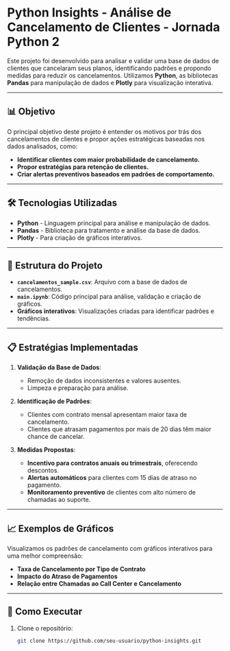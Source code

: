# Python Insights - Análise de Cancelamento de Clientes - Jornada Python 2

Este projeto foi desenvolvido para analisar e validar uma base de dados de clientes que cancelaram seus planos, identificando padrões e propondo medidas para reduzir os cancelamentos. Utilizamos **Python**, as bibliotecas **Pandas** para manipulação de dados e **Plotly** para visualização interativa.

---

## 📊 Objetivo

O principal objetivo deste projeto é entender os motivos por trás dos cancelamentos de clientes e propor ações estratégicas baseadas nos dados analisados, como:

- **Identificar clientes com maior probabilidade de cancelamento.**
- **Propor estratégias para retenção de clientes.**
- **Criar alertas preventivos baseados em padrões de comportamento.**

---

## 🛠 Tecnologias Utilizadas

- **Python** - Linguagem principal para análise e manipulação de dados.
- **Pandas** - Biblioteca para tratamento e análise da base de dados.
- **Plotly** - Para criação de gráficos interativos.

---

## 📂 Estrutura do Projeto

- **`cancelamentos_sample.csv`**: Arquivo com a base de dados de cancelamentos.
- **`main.ipynb`**: Código principal para análise, validação e criação de gráficos.
- **Gráficos interativos**: Visualizações criadas para identificar padrões e tendências.

---

## 📋 Estratégias Implementadas

1. **Validação da Base de Dados**:
   - Remoção de dados inconsistentes e valores ausentes.
   - Limpeza e preparação para análise.

2. **Identificação de Padrões**:
   - Clientes com contrato mensal apresentam maior taxa de cancelamento.
   - Clientes que atrasam pagamentos por mais de 20 dias têm maior chance de cancelar.

3. **Medidas Propostas**:
   - **Incentivo para contratos anuais ou trimestrais**, oferecendo descontos.
   - **Alertas automáticos** para clientes com 15 dias de atraso no pagamento.
   - **Monitoramento preventivo** de clientes com alto número de chamadas ao suporte.

---

## 📈 Exemplos de Gráficos

Visualizamos os padrões de cancelamento com gráficos interativos para uma melhor compreensão:

- **Taxa de Cancelamento por Tipo de Contrato**
- **Impacto do Atraso de Pagamentos**
- **Relação entre Chamadas ao Call Center e Cancelamento**

---

## 🚀 Como Executar

1. Clone o repositório:
   ```bash
   git clone https://github.com/seu-usuario/python-insights.git
